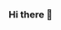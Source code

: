 ### Hi there 👋

<!--
**zf0206/zf0206** is a ✨ _special_ ✨ repository because its `README.md` (this file) appears on your GitHub profile.

Here are some ideas to get you started:

- 🔭 I’m currently working on research.
- 🌱 I’m currently learning data science.
- 👯 I’m looking to collaborate on interesting data science projects.
- 📫 How to reach me: https://github.com/zf0206

-->
